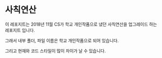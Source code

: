 # 사칙연산

이 레포지트는 2018년 11월 CS가 학교 개인작품으로 냈던 사칙연산을 업그레이드 하는 레포지트 입니다.

그래서 내부 폴더, 파일 이름은 학교 개인작품으로 되어 있습니다.

그리고 현재와 코드 스타일이 많이 차이가 날 수 있습니다.